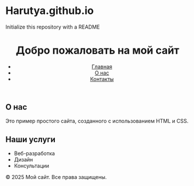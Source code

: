 # Harutya.github.io
Initialize this repository with a README
<!DOCTYPE html>
<html lang="ru">
<head>
    <meta charset="UTF-8">
    <meta name="viewport" content="width=device-width, initial-scale=1.0">
    <title>Мой сайт</title>
    <link rel="stylesheet" href="style.css">
</head>
<body>
    <header>
        <h1>Добро пожаловать на мой сайт</h1>
        <nav>
            <ul>
                <li><a href="#">Главная</a></li>
                <li><a href="#">О нас</a></li>
                <li><a href="#">Контакты</a></li>
            </ul>
        </nav>
    </header>
    <main>
        <section>
            <h2>О нас</h2>
            <p>Это пример простого сайта, созданного с использованием HTML и CSS.</p>
        </section>
        <section>
            <h2>Наши услуги</h2>
            <ul>
                <li>Веб-разработка</li>
                <li>Дизайн</li>
                <li>Консультации</li>
            </ul>
        </section>
    </main>
    <footer>
        <p>&copy; 2025 Мой сайт. Все права защищены.</p>
    </footer>
</body>
</html>
